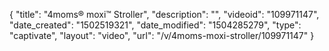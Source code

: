 {
    "title": "4moms&reg; moxi&trade; Stroller",
    "description": "",
    "videoid": "109971147",
    "date_created": "1502519321",
    "date_modified": "1504285279",
    "type": "captivate",
    "layout": "video",
    "url": "\/v\/4moms-moxi-stroller\/109971147"
}